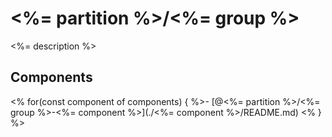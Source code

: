 # <%= partition %>/<%= group %>

<%= description %>

## Components

<% for(const component of components) { %>- [@<%= partition %>/<%= group %>-<%= component %>](./<%= component %>/README.md) 
<% } %>

